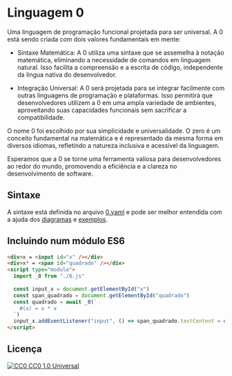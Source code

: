 # Linguagem 0

Uma linguagem de programação funcional projetada para ser universal. A 0 está sendo criada com dois valores fundamentais em mente:

- Sintaxe Matemática: A 0 utiliza uma sintaxe que se assemelha à notação matemática, eliminando a necessidade de comandos em linguagem natural. Isso facilita a compreensão e a escrita de código, independente da língua nativa do desenvolvedor.

- Integração Universal: A 0 será projetada para se integrar facilmente com outras linguagens de programação e plataformas. Isso permitirá que desenvolvedores utilizem a 0 em uma ampla variedade de ambientes, aproveitando suas capacidades funcionais sem sacrificar a compatibilidade.

O nome 0 foi escolhido por sua simplicidade e universalidade. O zero é um conceito fundamental na matemática e é representado da mesma forma em diversos idiomas, refletindo a natureza inclusiva e acessível da linguagem.

Esperamos que a 0 se torne uma ferramenta valiosa para desenvolvedores ao redor do mundo, promovendo a eficiência e a clareza no desenvolvimento de software.

## Sintaxe

A sintaxe está definida no arquivo [0.yaml](https://0-d0e.pages.dev/0.yaml) e pode ser melhor entendida com a ajuda dos [diagramas](https://0-d0e.pages.dev/diagramas.html) e [exemplos](https://0-d0e.pages.dev/exemplos.html).

## Incluindo num módulo ES6

```html
<div>x = <input id="x" /></div>
<div>x² = <span id="quadrado" /></div>
<script type="module">
  import _0 from "./0.js"
  
  const input_x = document.getElementById("x")
  const span_quadrado = document.getElementById("quadrado")
  const quadrado = await _0(`
    #(x) = x * x
  `)
  input_x.addEventListener("input", () => span_quadrado.textContent = quadrado(parseFloat(input_x.value)))
</script>
```

## Licença

[![CC0](https://upload.wikimedia.org/wikipedia/commons/thumb/5/52/Cc-zero.svg/26px-Cc-zero.svg.png) CC0 1.0 Universal](https://creativecommons.org/publicdomain/zero/1.0/deed.pt-br)
